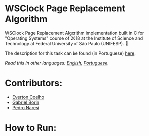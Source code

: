 # WSClock Page Replacement Algorithm
WSClock Page Replacement Algorithm implementation built in C for "Operating Systems" course of 2018 at the Institute of Science and Technology at Federal University of São Paulo (UNIFESP). 🐚

The description for this task can be found (in Portuguese) [here](LAB-04-gerenciamento-memoria.pdf).

*Read this in other languages: [English](README.md), [Portuguese](README.pt-BR.md).*

# Contributors:
- [Everton Coelho](https://github.com/evcoelho)
- [Gabriel Borin](https://github.com/GaBorin)
- [Pedro Naresi](https://github.com/pedronaresi)

# How to Run:
